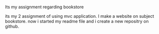 Its my assignment regarding bookstore

its my 2 assignment of  using mvc application. I make a website on subject bookstore.
now i started my readme file and i create a new repositry on github.
